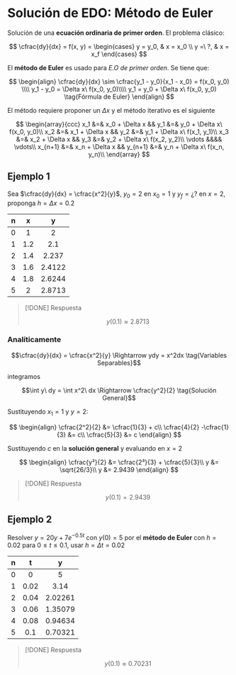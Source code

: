 # Solución de EDO: Método de Euler

Solución de una **ecuación ordinaria de primer orden**. El problema clásico:

$$
\cfrac{dy}{dx} = f(x, y) =
\begin{cases}
    y = y_0, & x = x_0 \\
    y =\ ?,  & x = x_f
\end{cases}
$$

El **método de Euler** es usado para _E.O de primer orden_. Se tiene que:

$$
\begin{align}
	\cfrac{dy}{dx} \sim \cfrac{y_1 - y_0}{x_1 - x_0} = f(x_0, y_0) \\\\
	y_1 - y_0 = \Delta x\ f(x_0, y_0)\\\\
	y_1 = y_0 + \Delta x\ f(x_0, y_0) \tag{Fórmula de Euler}
\end{align}
$$

El método requiere proponer un $\Delta x$ y el método iterativo es el siguiente

$$
\begin{array}{ccc}
	x_1 &=& x_0 + \Delta x && y_1 &=& y_0 + \Delta x\ f(x_0, y_0)\\
	x_2 &=& x_1 + \Delta x && y_2 &=& y_1 + \Delta x\ f(x_1, y_1)\\
	x_3 &=& x_2 + \Delta x && y_3 &=& y_2 + \Delta x\ f(x_2, y_2)\\
	\vdots &&&& \vdots\\
	x_{n+1} &=& x_n + \Delta x && y_{n+1} &=& y_n + \Delta x\ f(x_n, y_n)\\
\end{array}
$$

## Ejemplo 1

Sea $\cfrac{dy}{dx} = \cfrac{x^2}{y}$, $y_0 = 2$ en $x_0 = 1$ y $y_f = ¿?$ en
$x =2$, proponga $h = \Delta x = 0.2$

|  n  |  x  |   y    |
| :-: | :-: | :----: |
|  0  |  1  |   2    |
|  1  | 1.2 |  2.1   |
|  2  | 1.4 | 2.237  |
|  3  | 1.6 | 2.4122 |
|  4  | 1.8 | 2.6244 |
|  5  |  2  | 2.8713 |

> [!DONE] Respuesta
>
> $$y(0.1) \approx 2.8713$$

### Analíticamente

$$\cfrac{dy}{dx} = \cfrac{x^2}{y} \Rightarrow ydy = x^2dx \tag{Variables Separables}$$

integramos

$$\int y\ dy = \int x^2\ dx \Rightarrow \cfrac{y^2}{2} \tag{Solución General}$$

Sustituyendo $x_1 = 1$ y $y = 2$:

$$
\begin{align}
	\cfrac{2^2}{2} &= \cfrac{1}{3} + c\\
	\cfrac{4}{2} -\cfrac{1}{3} &= c\\
	\cfrac{5}{3} &= c
\end{align}
$$

Sustituyendo $c$ en la **solución general** y evaluando en $x = 2$

$$
\begin{align}
\cfrac{y²}{2} &= \cfrac{2³}{3} + \cfrac{5}{3}\\
	y &= \sqrt{26/3}\\
	y &= 2.9439
\end{align}
$$

> [!DONE] Respuesta
>
> $$y(0.1) = 2.9439$$

## Ejemplo 2

Resolver $y = 20y + 7e^{-0.5t}$ con $y(0) = 5$ por el **método de Euler** con
$h = 0.02$ para $0 \leq t \leq 0.1$, usar $h = \Delta t = 0.02$

|  n  |  t   |    y    |
| :-: | :--: | :-----: |
|  0  |  0   |    5    |
|  1  | 0.02 |  3.14   |
|  2  | 0.04 | 2.02261 |
|  3  | 0.06 | 1.35079 |
|  4  | 0.08 | 0.94634 |
|  5  | 0.1  | 0.70321 |

> [!DONE] Respuesta
>
> $$y(0.1) \approx 0.70231$$
